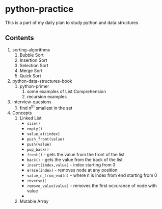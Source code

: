 # python-practice

This is a part of my daily plan to study python and data structures

## Contents

1. sorting-algorithms
    1. Bubble Sort
    2. Insertion Sort
    3. Selection Sort
    4. Merge Sort
    5. Quick Sort
2. python-data-structures-book
    1. python-primer
        1. some examples of List Comprehension
        2. recursion examples
3. interview-quesions
    1. find n<sup>th</sup> smallest in the set
4. Concepts
    1. Linked List
       -  `size()`
       -  `empty()`
       -  `value_at(index)`
       -  `push_front(value)`
       -  `push(value)`
       -  `pop_back()`
       -  `front()` - gets the value from the front of the list
       -  `back()` - gets the value from the back of the list
       -  `insert(index,value)` - index starting from 0
       -  `erase(index)` - removes node at any position
       -  `value_n_from_end(n)` - where n is index from end starting from 0
       -  `reverse()`
       -  `remove_value(value)` - removes the first occurance of node with value
       -  
    2. Mutable Array
